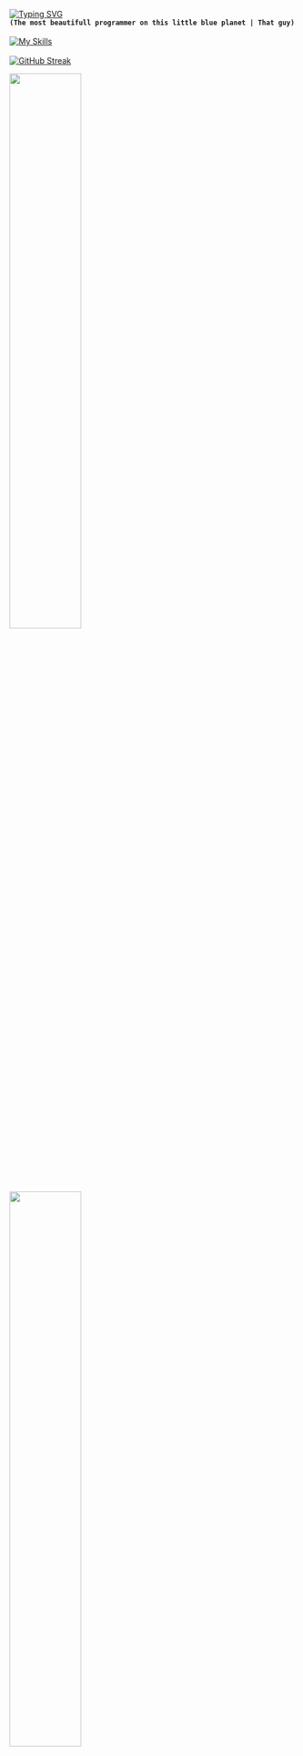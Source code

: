 [![Typing SVG](https://readme-typing-svg.herokuapp.com?font=Shrikhand&size=40&pause=1000&color=BF91F3&center=true&random=false&width=435&lines=Monarch+Taku)](https://git.io/typing-svg)<br>
**`(The most beautifull programmer on this little blue planet | That guy)`** 
<br><br>
[![My Skills](https://skillicons.dev/icons?i=github,git,linux,html,css,js,ts,react,vercel,nextjs,tailwind,bootstrap,nodejs,express,figma,mongodb,jest,nestjs,xd,postman,webpack,codepen,graphql,figma,materialui,vim,vue,visualstudio,vscode,stackoverflow,c,cs,cpp,babel,dotnet,mysql,&perline=12)](https://skillicons.dev)
<br><br>
[![GitHub Streak](https://github-readme-streak-stats.herokuapp.com?user=mrtaku&theme=tokyonight-duo&hide_border=true&border_radius=4)](https://git.io/streak-stats)
<br>
<p>
  <img height="50%" width="auto" src ="https://github-readme-stats.vercel.app/api/top-langs/?username=mrtaku&layout=donut-vertical&hide_border=true&theme=tokyonight-duo&bg_color=00000000&langs_count=6&hide=jupyter%20notebook,tex,css">
</p>
<p>
  <img height="50%" width="auto" src ="https://github-readme-stats.vercel.app/api?username=mrtaku&show_icons=true&count_private=true&theme=tokyonight-duo&hide_border=true&hide=issues,contribs&bg_color=00000000">
</p>
  Visitor count<br>
  <img src="https://profile-counter.glitch.me/mrtaku/count.svg" />
</p>
